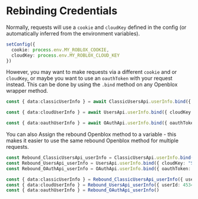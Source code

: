 # Rebinding Credentials

Normally, requests will use a `cookie` and `cloudKey` defined in the config (or automatically inferred from the environment variables).

```ts
setConfig({
  cookie: process.env.MY_ROBLOX_COOKIE,
  cloudKey: process.env.MY_ROBLOX_CLOUD_KEY
})
```

However, you may want to make requests via a different `cookie` and or `cloudKey`, or maybe you want to use an `oauthToken` with your request instead. This can be done by using the `.bind` method on any Openblox wrapper method.

```ts
const { data:classicUserInfo } = await ClassicUsersApi.userInfo.bind({ cookie: "SENSITIVE_INFO" })({ userId: 45348281 })

const { data:cloudUserInfo } = await UsersApi.userInfo.bind({ cloudKey: "SENSITIVE_INFO" })({ userId: 45348281 })

const { data:oauthUserInfo } = await OAuthApi.userInfo.bind({ oauthToken: "SENSITIVE_INFO" })()
```

You can also Assign the rebound Openblox method to a variable - this makes it easier to use the same rebound Openblox method for multiple requests.

```ts
const Rebound_ClassicUsersApi_userInfo = ClassicUsersApi.userInfo.bind({ cookie: "SENSITIVE_INFO" })
const Rebound_UsersApi_userInfo = UsersApi.userInfo.bind({ cloudKey: "SENSITIVE_INFO" })
const Rebound_OAuthApi_userInfo = OAuthApi.userInfo.bind({ oauthToken: "SENSITIVE_INFO" })

const { data:classicUserInfo } = Rebound_ClassicUsersApi_userInfo({ userId: 45348281 })
const { data:cloudUserInfo } = Rebound_UsersApi_userInfo({ userId: 45348281 })
const { data:oauthUserInfo } = Rebound_OAuthApi_userInfo()
```